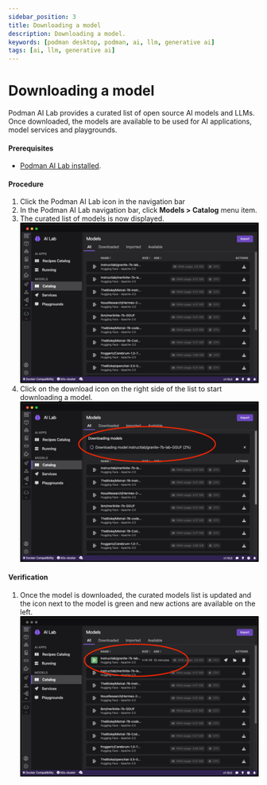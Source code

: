 ```yaml
---
sidebar_position: 3
title: Downloading a model
description: Downloading a model.
keywords: [podman desktop, podman, ai, llm, generative ai]
tags: [ai, llm, generative ai]
---
```


# Downloading a model

Podman AI Lab provides a curated list of open source AI models and LLMs. Once downloaded, the models are available to be used for AI applications, model services and playgrounds.

#### Prerequisites

- [Podman AI Lab installed](/docs/ai-lab/installing).

#### Procedure

1. Click the Podman AI Lab icon in the navigation bar
1. In the Podman AI Lab navigation bar, click **Models > Catalog** menu item.
1. The curated list of models is now displayed.
   ![Podman AI Lab models](img/models.png)
1. Click on the download icon on the right side of the list to start downloading a model.
   ![model downloading](img/model-downloading.png)

#### Verification

1. Once the model is downloaded, the curated models list is updated and the icon next to the model is green and new actions are available on the left.
![model downloaded](img/model-downloaded.png)
